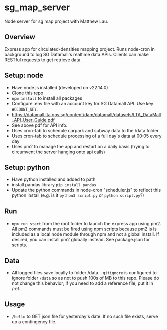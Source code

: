 # sg_map_server
Node server for sg map project with Matthew Lau.

## Overview
Express app for circulated-densities mapping project. Runs node-cron in background to log SG Datamall's realtime data APIs. Clients can make RESTful requests to get retrieve data. 

## Setup: node
- Have node.js installed (developed on v22.14.0)
- Clone this repo
- `npm install` to install all packages
- Configure .env file with an account key for SG Datamall API. Use key `ACCOUNT_KEY`.
- https://datamall.lta.gov.sg/content/dam/datamall/datasets/LTA_DataMall_API_User_Guide.pdf 
- See above pdf for API info. 
- Uses cron-tab to schedule carpark and subway data to the /data folder
- Uses cron-tab to schedule processing of a full day's data at 00:05 every day
- Uses pm2 to manage the app and restart on a daily basis (trying to circumvent the server hanging onto api calls)

## Setup: python
- Have python installed and added to path
- install pandas library `pip install pandas`
- Update the python commands in node-cron "scheduler.js" to reflect this python install (e.g. is it `python3 script.py` or `python script.py`?)

## Run
- `npm run start` from the root folder to launch the express app using pm2. All pm2 commands must be fired using npm scripts because pm2 is is included as a local node module through npm and not a global install. If desired, you can install pm2 globally instead. See package.json for scripts. 

## Data
- All logged files save locally to folder /data. `.gitignore` is configured to ignore folder `/data` so as not to push 100s of MB to this repo. Please do not change this behavior; if you need to add a reference file, put it in /ref. 

## Usage
- `/hello` to GET json file for yesterday's date. If no such file exists, serve up a contingency file.
